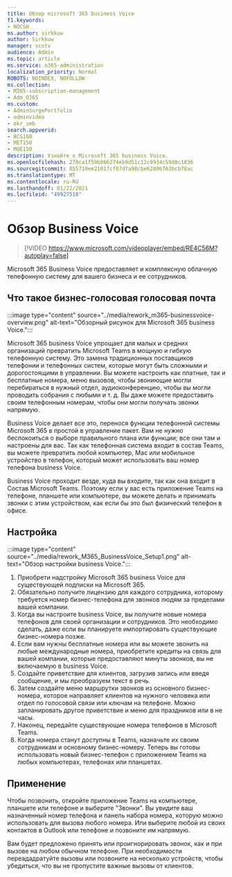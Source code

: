 ```yaml
---
title: Обзор microsoft 365 business Voice
f1.keywords:
- NOCSH
ms.author: sirkkuw
author: Sirkkuw
manager: scotv
audience: Admin
ms.topic: article
ms.service: o365-administration
localization_priority: Normal
ROBOTS: NOINDEX, NOFOLLOW
ms.collection:
- M365-subscription-management
- Adm_O365
ms.custom:
- AdminSurgePortfolio
- adminvideo
- okr_smb
search.appverid:
- BCS160
- MET150
- MOE150
description: Узнайте о Microsoft 365 business Voice.
ms.openlocfilehash: 270ca1f59b866274eb9d51c12c9934c59d8c1836
ms.sourcegitcommit: 855719ee21017cf87dfa98cbe62806763bcb78ac
ms.translationtype: MT
ms.contentlocale: ru-RU
ms.lasthandoff: 01/22/2021
ms.locfileid: "49927518"
---
```

# <a name="overview-of-business-voice"></a>Обзор Business Voice

> [!VIDEO https://www.microsoft.com/videoplayer/embed/RE4C56M?autoplay=false]

Microsoft 365 Business Voice предоставляет и комплексную облачную телефонную систему для вашего бизнеса и ее сотрудников.

## <a name="what-is-business-voice"></a>Что такое бизнес-голосовая голосовая почта

:::image type="content" source="../media/rework_m365-businessvoice-overview.png" alt-text="Обзорный рисунок для Microsoft 365 business Voice.":::

Microsoft 365 business Voice упрощает для малых и средних организаций превратить Microsoft Teams в мощную и гибкую телефонную систему. Это замена традиционных поставщиков телефонии и телефонных систем, которые могут быть сложными и дорогостоящими в управлении. Вы можете настроить как платные, так и бесплатные номера, меню вызовов, чтобы звониющие могли перебираться в нужный отдел, аудиоконференцию, чтобы вы могли проводить собрания с любыми и т. д. Вы даже можете предоставить своим телефонным номерам, чтобы они могли получать звонки напрямую.

Business Voice делает все это, перенося функции телефонной системы Microsoft 365 в простой в управление пакет. Вам не нужно беспокоиться о выборе правильного плана или функции; все они там и настроены для вас. Так как телефонная система входит в состав Teams, вы можете превратить любой компьютер, Mac или мобильное устройство в телефон, который может использовать ваш номер телефона business Voice.

Business Voice проходит везде, куда вы входите, так как она входит в Состав Microsoft Teams. Поэтому если у вас есть приложение Teams на телефоне, планшете или компьютере, вы можете делать и принимать звонки с этим устройством, как если бы это был физический телефон в офисе.

## <a name="how-to-set-up"></a>Настройка

:::image type="content" source="../media/rework_M365_BusinessVoice_Setup1.png" alt-text="Обзор настройки business Voice.":::

1. Приобрети надстройку Microsoft 365 business Voice для существующей подписки на Microsoft 365.
1. Обязательно получите лицензию для каждого сотрудника, которому требуется номер бизнес-телефона для звонков людям за пределами вашей компании.
1. Когда вы настроите business Voice, вы получите новые номера телефонов для своей организации и сотрудников. Это необходимо сделать, даже если вы планируете импортировать существующие бизнес-номера позже.
1. Если вам нужны бесплатные номера или вы можете звонить на любые международные номера, приобретите кредиты на связь для вашей компании, которые предоставляют минуты звонков, вы не включаемую в business Voice.
1. Создайте приветствие для клиентов, загрузив запись или введя сообщение, и мы преобразуем текст в речь.
1. Затем создайте меню маршрутки звонков из основного бизнес-номера, которое направляет клиентов на нужного человека или отдел по голосовой связи или ключам на телефоне. Можно запланировать другое приветствие и меню для праздников или в не часы.
1. Наконец, передайте существующие номера телефонов в Microsoft Teams.
1. Когда номера станут доступны в Teams, назначьте их своим сотрудникам и основному бизнес-номеру. Теперь вы готовы использовать новый бизнес-телефон с приложением Teams на любых компьютерах, телефонах или планшетах.

## <a name="how-to-use"></a>Применение

Чтобы позвонить, откройте приложение Teams на компьютере, планшете или телефоне и выберите "Звонки". Вы увидите ваш назначенный номер телефона и панель набора номера, которую можно использовать для вызова любого номера. Или выберите любой из своих контактов в Outlook или телефоне и позвоните им напрямую.

Вам будет предложено принять или проигнорировать звонок, как и при вызове на любом обычном телефоне. При необходимости переададратуйте вызовы или позвоните на несколько устройств, чтобы убедиться, что вы не пропустите важные вызовы от клиентов.